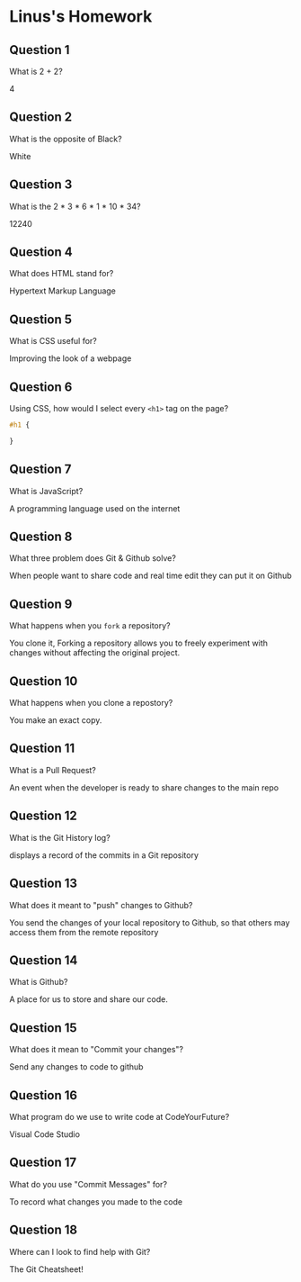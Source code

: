 # Linus's Homework

## Question 1

What is 2 + 2?

4

## Question 2

What is the opposite of Black?

White

## Question 3

What is the  2 * 3 * 6 * 1 * 10 * 34?

12240

## Question 4 

What does HTML stand for?

Hypertext Markup Language

## Question 5

What is CSS useful for?

Improving the look of a webpage

## Question 6

Using CSS, how would I select every `<h1>` tag on the page?

```css
#h1 {

}
```

## Question 7

What is JavaScript?

A programming language used on the internet

## Question 8

What three problem does Git & Github solve?

When people want to share code  and real time edit they can put it on Github

## Question 9

What happens when you `fork` a repository?

You clone it, Forking a repository allows you to freely experiment with changes without affecting the original project.

## Question 10 

What happens when you clone a repostory?

You make an exact copy.

## Question 11

What is a Pull Request?

An event when the developer is ready to share changes to the main repo

## Question 12

What is the Git History log?

displays a record of the commits in a Git repository

## Question 13

What does it meant to "push" changes to Github?

You send the changes of your local repository to Github, so that others may access them from the remote repository

## Question 14

What is Github?

A place for us to store and share our code.

## Question 15

What does it mean to "Commit your changes"?

Send any changes to code to github

## Question 16

What program do we use to write code at CodeYourFuture?

Visual Code Studio

## Question 17

What do you use "Commit Messages" for?

To record what changes you made to the code

## Question 18

Where can I look to find help with Git?

The Git Cheatsheet!
